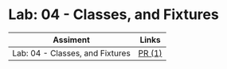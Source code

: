 # Lab: 04 - Classes, and Fixtures

| Assiment | Links                                                     |
| -------- | --------------------------------------------------------- |
| Lab: 04 - Classes, and Fixtures  | [PR (1)]() |